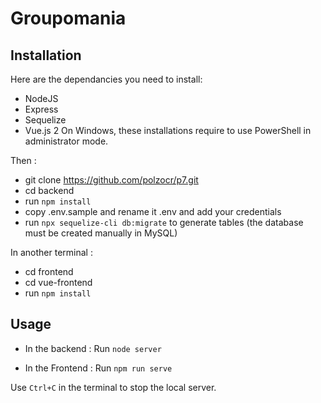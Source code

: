 # Groupomania #

## Installation ##

Here are the dependancies you need to install:
- NodeJS 
- Express
- Sequelize
- Vue.js 2
On Windows, these installations require to use PowerShell in administrator mode.

Then : 
- git clone https://github.com/polzocr/p7.git
- cd backend
- run `npm install`
- copy .env.sample and rename it .env and add your credentials
- run `npx sequelize-cli db:migrate` to generate tables (the database must be created manually in MySQL)

In another terminal : 
- cd frontend 
- cd vue-frontend
- run `npm install`



## Usage ##

- In the backend : 
Run `node server`

- In the Frontend : 
Run `npm run serve`

Use `Ctrl+C` in the terminal to stop the local server.
